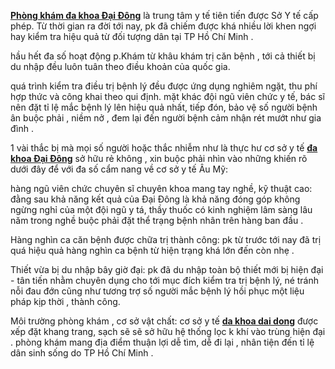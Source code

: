 <p><a href="https://vi-vn.facebook.com/PhongKhamDaKhoaDaiDong/"><strong>Phòng khám đa khoa&nbsp;Đại Đông</strong></a> là trung tâm y tế tiên tiến được Sở Y tế cấp phép. Từ thời gian ra đời tới nay, pk đã chiếm được khá nhiều lời khen ngợi hay kiểm tra hiệu quả từ đối tượng dân tại TP Hồ Chí Minh .</p>

<p>hầu hết đa số hoạt động p.Khám từ khâu khám trị căn bệnh , tới cả thiết bị du nhập đều luôn tuân theo điều khoản của quốc gia.</p>

<p>quá trình kiểm tra điều trị bệnh lý đều được ứng dụng nghiêm ngặt, thu phí hợp thức và công khai theo qui định. mặt khác đội ngũ viên chức y tế, bác sĩ nên đặt tỉ lệ mắc bệnh lý lên hiệu quả nhất, tiếp đón, bảo vệ số người bệnh ân buộc phải , niềm nở , đem lại đến người bệnh cảm nhận rét mướt như gia đình .</p>

<p>1 vài thắc bị mà mọi số người hoặc thắc nhiễm như là thực hư cơ sở y tế <a href="https://vi-vn.facebook.com/PhongKhamDaKhoaDaiDong/"><strong>đa khoa Đại Đông</strong></a> sở hữu rẻ không , xin buộc phải nhìn vào những khiến rõ dưới đây để với đa số cẩm nang về cơ sở y tế Âu Mỹ:</p>

<p>hàng ngũ viên chức chuyên sĩ chuyên khoa mang tay nghề, kỹ thuật cao: đằng sau khả năng kết quả của Đại Đông là khả năng đóng góp không ngừng nghỉ của một đội ngũ y tá, thầy thuốc có kinh nghiệm lâm sàng lâu năm trong nghề buộc phải đặt thể trạng bệnh nhân trên hàng ban đầu .</p>

<p>Hàng nghìn ca căn bệnh được chữa trị thành công: pk từ trước tới nay đã trị quá hiệu quả hàng nghìn ca bệnh từ hiện trạng khá lớn đến còn nhẹ .</p>

<p>Thiết vừa bị du nhập bây giờ đại: pk đã du nhập toàn bộ thiết mới bị hiện đại - tân tiến nhằm chuyên dụng cho tới mục đích kiểm tra trị bệnh lý, né tránh nỗi đau đớn cũng như tương trợ số người mắc bệnh lý hồi phục một liệu pháp kịp thời , thành công.</p>

<p>Môi trường phòng khám , cơ sở vật chất: cơ sở y tế <a href="https://vi-vn.facebook.com/PhongKhamDaKhoaDaiDong/"><strong>da khoa dai dong</strong></a> được xếp đặt khang trang, sạch sẽ sẽ sở hữu hệ thống lọc k khí vào trùng hiện đại . phòng khám mang địa điểm thuận lợi dễ tìm, dễ đi lại , nhân tiện đến tỉ lệ dân sinh sống do TP Hồ Chí Minh .</p>
